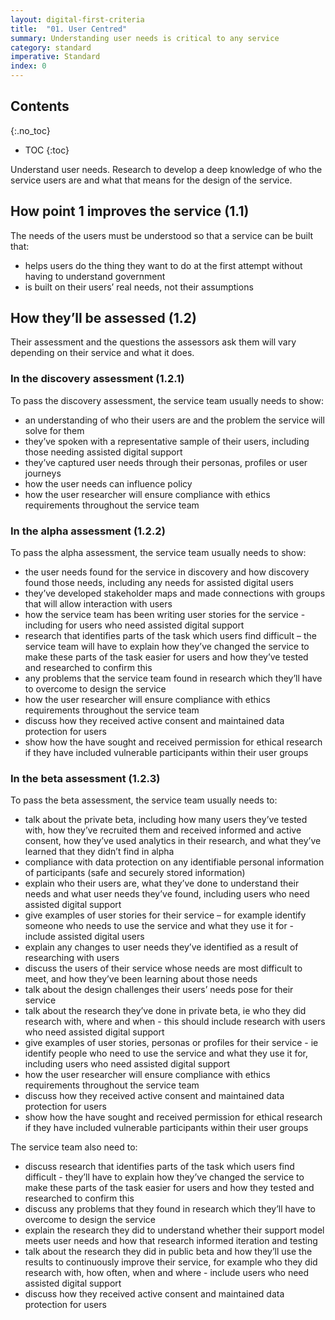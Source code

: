 ```yaml
---
layout: digital-first-criteria
title:  "01. User Centred"
summary: Understanding user needs is critical to any service
category: standard
imperative: Standard
index: 0
---
```


## Contents
{:.no_toc}
* TOC
{:toc}
<!--TOC max3-->

Understand user needs. Research to develop a deep knowledge of who the service users are and what that means for the design of the service.

## How point 1 improves the service (1.1)

The needs of the users must be understood so that a service can be built that:

* helps users do the thing they want to do at the first attempt without having to understand government
* is built on their users’ real needs, not their assumptions

## How they’ll be assessed (1.2)

Their assessment and the questions the assessors ask them will vary depending on their service and what it does.

### In the discovery assessment (1.2.1)

To pass the discovery assessment, the service team usually needs to show:

* an understanding of who their users are and the problem the service will solve for them
* they’ve spoken with a representative sample of their users, including those needing assisted digital support
* they’ve captured user needs through their personas, profiles or user journeys
* how the user needs can influence policy
* how the user researcher will ensure compliance with ethics requirements throughout the service team

### In the alpha assessment (1.2.2)

To pass the alpha assessment, the service team usually needs to show:

* the user needs found for the service in discovery and how discovery found those needs, including any needs for assisted digital users
* they’ve developed stakeholder maps and made connections with groups that will allow interaction with users
* how the service team has been writing user stories for the service - including for users who need assisted digital support
* research that identifies parts of the task which users find difficult – the service team will have to explain how they’ve changed the service to make these parts of the task easier for users and how they’ve tested and researched to confirm this
* any problems that the service team found in research which they’ll have to overcome to design the service
* how the user researcher will ensure compliance with ethics requirements throughout the service team
* discuss how they received active consent and maintained data protection for users
* show how the have sought and received permission for ethical research if they have included vulnerable participants within their user groups

### In the beta assessment (1.2.3)

To pass the beta assessment, the service team usually needs to:

* talk about the private beta, including how many users they’ve tested with, how they’ve recruited them and received informed and active consent, how they’ve used analytics in their research, and what they’ve learned that they didn’t find in alpha
* compliance with data protection on any identifiable personal information of participants (safe and securely stored information)
* explain who their users are, what they’ve done to understand their needs and what user needs they’ve found, including users who need assisted digital support
* give examples of user stories for their service – for example identify someone who needs to use the service and what they use it for - include assisted digital users
* explain any changes to user needs they’ve identified as a result of researching with users
* discuss the users of their service whose needs are most difficult to meet, and how they’ve been learning about those needs
* talk about the design challenges their users’ needs pose for their service
* talk about the research they’ve done in private beta, ie who they did research with, where and when - this should include research with users who need assisted digital support
* give examples of user stories, personas or profiles for their service - ie identify people who need to use the service and what they use it for, including users who need assisted digital support
* how the user researcher will ensure compliance with ethics requirements throughout the service team
* discuss how they received active consent and maintained data protection for users
* show how the have sought and received permission for ethical research if they have included vulnerable participants within their user groups

The service team also need to:

* discuss research that identifies parts of the task which users find difficult - they’ll have to explain how they’ve changed the service to make these parts of the task easier for users and how they tested and researched to confirm this
* discuss any problems that they found in research which they’ll have to overcome to design the service
* explain the research they did to understand whether their support model meets user needs and how that research informed iteration and testing
* talk about the research they did in public beta and how they’ll use the results to continuously improve their service, for example who they did research with, how often, when and where - include users who need assisted digital support
* discuss how they received active consent and maintained data protection for users
